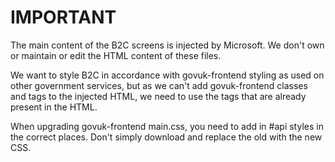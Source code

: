 # IMPORTANT

The main content of the B2C screens is injected by Microsoft. We don't own or maintain or edit the HTML content of these files.

We want to style B2C in accordance with govuk-frontend styling as used on other government services, but as we can't add govuk-frontend classes and tags to the injected HTML, we need to use the tags that are already present in the HTML.

When upgrading govuk-frontend main.css, you need to add in #api styles in the correct places. Don't simply download and replace the old with the new CSS.